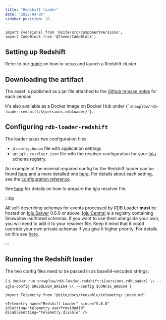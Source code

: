 ```yaml
---
title: "Redshift loader"
date: "2022-04-05"
sidebar_position: 10
---
```


```mdx-code-block
import {versions} from '@site/src/componentVersions';
import CodeBlock from '@theme/CodeBlock';
```

## Setting up Redshift

Refer to our [guide](/docs/getting-started-on-snowplow-open-source/setup-snowplow-on-aws/setup-destinations/setup-redshift/index.md) on how to setup and launch a Redshift cluster.

## Downloading the artifact

The asset is published as a jar file attached to the [Github release notes](https://github.com/snowplow/snowplow-rdb-loader/releases) for each version.

<p>It's also available as a Docker image on Docker Hub under <code>{`snowplow/rdb-loader-redshift:${versions.rdbLoader}`}</code>.</p>

## Configuring `rdb-loader-redshift`

The loader takes two configuration files:

- a `config.hocon` file with application settings
- an `iglu_resolver.json` file with the resolver configuration for your [Iglu](https://github.com/snowplow/iglu) schema registry.

An example of the minimal required config for the Redshift loader can be found [here](https://github.com/snowplow/snowplow-rdb-loader/blob/master/config/loader/aws/redshift.config.minimal.hocon) and a more detailed one [here](https://github.com/snowplow/snowplow-rdb-loader/blob/master/config/loader/aws/redshift.config.reference.hocon). For details about each setting, see the [configuration reference](/docs/destinations/warehouses-and-lakes/rdb/loading-transformed-data/rdb-loader-configuration-reference/index.md).

See [here](/docs/pipeline-components-and-applications/iglu/iglu-resolver/index.md) for details on how to prepare the Iglu resolver file.

:::tip

All self-describing schemas for events processed by RDB Loader **must** be hosted on [Iglu Server](/docs/pipeline-components-and-applications/iglu/iglu-repositories/iglu-server/index.md) 0.6.0 or above. [Iglu Central](/docs/pipeline-components-and-applications/iglu/iglu-repositories/iglu-central/index.md) is a registry containing Snowplow-authored schemas. If you want to use them alongside your own, you will need to add it to your resolver file. Keep it mind that it could override your own private schemas if you give it higher priority. For details on this see [here](https://discourse.snowplow.io/t/important-changes-to-iglu-centrals-api-for-schema-lists/5720#how-will-this-affect-my-snowplow-pipeline-3).

:::

## Running the Redshift loader

The two config files need to be passed in as base64-encoded strings:

<CodeBlock language="bash">{
`$ docker run snowplow/rdb-loader-redshift:${versions.rdbLoader} \\
  --iglu-config $RESOLVER_BASE64 \\
  --config $CONFIG_BASE64
`}</CodeBlock>

```mdx-code-block
import Telemetry from "@site/docs/reusable/telemetry/_index.md"

<Telemetry name="Redshift Loader" since="5.0.0" idSetting="telemetry.userProvidedId" disableSetting="telemetry.disable" />
```
